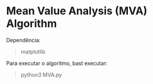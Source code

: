 # Mean Value Analysis (MVA) Algorithm

Dependência: 
>  matplotlib


Para executar o algoritmo, bast executar:
> python3 MVA.py

